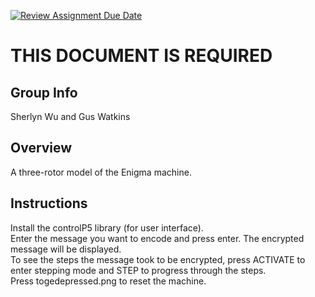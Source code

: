 [![Review Assignment Due Date](https://classroom.github.com/assets/deadline-readme-button-24ddc0f5d75046c5622901739e7c5dd533143b0c8e959d652212380cedb1ea36.svg)](https://classroom.github.com/a/ecp4su41)
# THIS DOCUMENT IS REQUIRED
## Group Info
Sherlyn Wu and Gus Watkins<br>
## Overview
A three-rotor model of the Enigma machine.<br>
## Instructions
Install the controlP5 library (for user interface).<br>
Enter the message you want to encode and press enter. The encrypted message will be displayed.<br>
To see the steps the message took to be encrypted, press ACTIVATE to enter stepping mode and STEP to progress through the steps.<br>
Press togedepressed.png to reset the machine.<br>